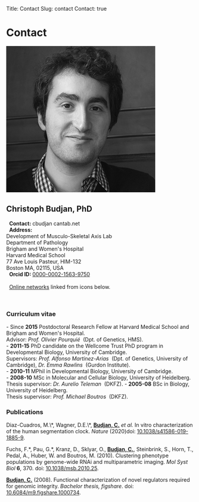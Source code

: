 Title: Contact
Slug: contact
Contact: true

<h1 class="top-header">Contact</h1>
<img src="/images/me.jpg" alt="Christoph Budjan" class="profile-image">
<h2>Christoph Budjan, PhD</h2>

<p>
    <i class="fa fa-envelope"></i>&nbsp;
    <b>Contact: </b>cbudjan <i class="fa fa-at"></i> cantab.net<br>
    <i class="fa fa-institution"></i>&nbsp;
    <b>Address: </b><br>Development of Musculo-Skeletal Axis Lab<br>
    Department of Pathology<br>
    Brigham and Women's Hospital<br>
    Harvard Medical School<br>
    77 Ave Louis Pasteur, HIM-132<br>
    Boston MA, 02115, USA<br>
    <i class="fa fa-barcode"></i>&nbsp;
    <b>Orcid ID: </b><a href="https://orcid.org/0000-0002-1563-9750" target="_blank">0000-0002-1563-9750</a><br><br>
    <i class="fa fa-comments"></i>&nbsp;
    <a href="#networks">Online networks</a> linked from icons below.
</p>

</br>

<h3>Curriculum vitae</h3>
- Since <b>2015</b> Postdoctoral Research Fellow at Harvard Medical School and Brigham and Women's Hospital.<br>Advisor: <i>Prof. Olivier Pourquié</i>&nbsp;<a href="http://hsci.harvard.edu/people/olivier-pourquie-phd" target="_blank"><i class="fa fa-home color-orange"></i></a> (Dpt. of Genetics, HMS).<br> 
- <b>2011-15</b> PhD candidate on the Wellcome Trust PhD program in Developmental Biology, University of Cambridge.<br>
Supervisors: <i>Prof. Alfonso Martinez-Arias</i>&nbsp;<a href="http://amapress.gen.cam.ac.uk/" target="_blank"><i class="fa fa-home color-orange"></i></a> (Dpt. of Genetics, University of Cambridge), <i>Dr. Emma Rawlins</i>&nbsp;<a href="http://www.gurdon.cam.ac.uk/research/rawlins" target="_blank"><i class="fa fa-home color-orange"></i></a> (Gurdon Institute).<br>
- <b>2010-11</b> MPhil in Developmental Biology, University of Cambridge.<br>
- <b>2008-10</b> MSc in Molecular and Cellular Biology, University of Heidelberg.<br>
Thesis supervisor: <i>Dr. Aurelio Teleman</i>&nbsp;<a href="http://www.dkfz.de/en/signal-transduction-cancer/" target="_blank"><i class="fa fa-home color-orange"></i></a> (DKFZ).
- <b>2005-08</b> BSc in Biology, University of Heidelberg.<br>
Thesis supervisor: <i>Prof. Michael Boutros</i>&nbsp;<a href="http://www.dkfz.de/signaling/" target="_blank"><i class="fa fa-home color-orange"></i></a> (DKFZ).<br>

<h3>Publications</h3>
Diaz-Cuadros, M.\*, Wagner, D.E.\*, <b><u>Budjan, C.</b></u> <i>et al.</i> In vitro characterization of the human segmentation clock. <i>Nature</i> (2020)doi: <u>10.1038/s41586-019-1885-9</u>.
<a href="https://doi.org/10.1038/s41586-019-1885-9"
    rel="stylesheet"
    title="Download&nbsp;Article"
    target="_blank">
  <i class="fa fa-download color-orange"></i>
</a>

Fuchs, F.\*, Pau, G.\*, Kranz, D., Sklyar, O., <b><u>Budjan, C.</b></u>, Steinbrink, S., Horn, T., Pedal, A., Huber, W. and Boutros, M. (2010). Clustering phenotype populations by genome-wide RNAi and multiparametric imaging. <i>Mol Syst Biol</i><b> 6</b>, 370. doi: <u>10.1038/msb.2010.25</u>.
<a href="http://dx.doi.org/10.1038/msb.2010.25"
    rel="stylesheet"
    title="Download&nbsp;Article"
    target="_blank">
  <i class="fa fa-download color-orange"></i>
</a>

<b><u>Budjan, C.</b></u> (2008). Functional characterization of novel regulators required for genomic integrity. <i>Bachelor thesis, figshare</i>. doi: <u>10.6084/m9.figshare.1000734</u>.
<a href="http://dx.doi.org/10.6084/m9.figshare.1000734"
    rel="stylesheet"
    title="Download&nbsp;Article"
    target="_blank">
  <i class="fa fa-download color-orange"></i>
</a>

